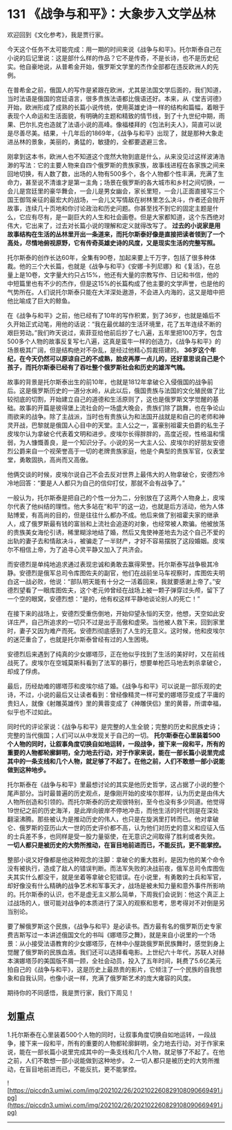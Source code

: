 # 131 《战争与和平》：大象步入文学丛林

欢迎回到《文化参考》，我是贾行家。

今天这个任务不太可能完成：用一期的时间来说《战争与和平》。托尔斯泰自己在小说的后记里说：这是部什么样的作品？它不是传奇，不是长诗，也不是历史纪实。他自豪地说，从普希金开始，俄罗斯文学里的杰作全部都在违反欧洲人的先例。

在普希金之前，俄国人的写作是紧跟在欧洲，尤其是法国文学后面的，我们知道，当时法语是俄国的宫廷语言，很多贵族法语都比俄语还好。本来，从《堂吉诃德》开始，欧洲形成了成熟的长篇小说传统，使用英雄史诗一样的结构和篇幅，着眼于表现个人命运和生活面貌，有明确的主题和精致的情节线，到了十九世纪中期，雨果、巴尔扎克也造就了法语小说的高峰。像福楼拜的《包法利夫人》，简直可以说是尽善尽美。结果，十几年后的1869年，《战争与和平》出现了，就是那种大象走进丛林的景象，美丽的，勇猛的，敏捷的，全都要退避三舍。

刚拿到这本书，欧洲人也不知道这个庞然大物到底是什么，从来没见过这样波涛浩渺的写法：它的主要人物来自四个俄罗斯的贵族家族，故事线进程在各家族之间来回地切换，有人数了数，出场的人物有500多个，各个人物都个性丰满，充满了生命力，甚至说不清谁才是第一主角；场景在俄罗斯的各大城市和乡村之间切换，一会儿是宫廷里的豪华舞会，一会儿是男女幽会，家长里短，一会儿正面直接写三个国王御驾亲征的最宏大的战场，一会儿又写情敌在树林里怎么决斗，作者还会抛开故事，连续几十页地和你讨论政治和历史问题。你甚至找不到它的固定主题是什么，它应有尽有，是一副巨大的人生和社会画卷。但是大家都知道，这个东西绝对伟大，它出来了，过去对长篇小说的理解和定义就得改写了。 **过去的小说家是用故事结构在生活的丛林里开出一条道来，而托尔斯泰好像是直接把读者领到了一个高处，尽情地俯视原野，它有传奇英雄史诗的风度，又是现实生活的完整写照。**

托尔斯泰的创作长达60年，全集有90卷，加起来要上千万字，包括了很多种体裁。他的三个大长篇，也就是《战争与和平》《安娜·卡列尼娜》和《复活》，在总量上是10卷，文字量大约只占15%，他还有大量的宗教写作、日记和书信，他的中短篇里也有不少的杰作，但是这15%的长篇构成了他主要的文学声誉，也是他的气势所在。人们说托尔斯泰只能在大洋深处遨游，不会进入内海的，这又是暗中把他比喻成了巨大的鲸鱼。

在《战争与和平》之前，他已经有了10年的写作积累，到了36岁，也就是婚后不久开始正式动笔，用他的话说：“我在最优越的生活环境里，花了五年连续不断的艰巨劳动。”我们昨天说过，索菲亚给他前后抄了七八遍，五年里把100万字，包含500多个人物的故事反复写七八遍，这真是蛮牛一样的创造力，《战争与和平》的场景极其广阔，但是结构绝对不杂乱，是经过他精心剪裁搭建的。 **36岁这个年纪，在今天仍然可以原谅自己的不成熟，脸皮再厚一点儿的，还好意思说自己是个孩子，而托尔斯泰已经有了吞吐整个俄罗斯社会和历史的雄浑气魄。**

故事的背景是托尔斯泰出生的前10年，也就是1812年拿破仑入侵俄国的战争前后。这是俄罗斯历史的一道分水岭，从此以后，俄国贵族与法国的文化殖民做了比较彻底的切割，开始建立自己的道德和生活原则了，这也是俄罗斯文学觉醒的基础。故事的开篇是彼得堡上流社会的一场盛大晚会，贵族们除了跳舞，也在争论山雨欲来的战争。除了主战派，当时也有贵族认为和法国开战就是和自己的老师和神灵开战，巴黎就是俄国人心目中的天堂。主人公之一，富豪别祖霍夫伯爵的私生子皮埃尔认为拿破仑代表着文明和进步。皮埃尔长得胖胖的，高度近视，性格温和懦弱，为人慷慨善良，是一个知识分子。小说的另一大主人公、皮埃尔的好朋友安德烈公爵来自一个视荣誉高于一切的老牌贵族家庭，他是个典型的贵族军官，仪表堂堂，勇敢固执，高尚而又高傲。

他俩交谈的时候，皮埃尔说自己不会去反对世界上最伟大的人物拿破仑，安德烈冷冷地回答：“要是人人都只为自己的信仰打仗，那就不会有战争了。”

一般认为，托尔斯泰是把自己的个性一分为二，分别放在了这两个人物身上，皮埃尔代表了他纠结的理性。他大多站在“和平”的这一边，也就是后方活动，他为人体贴博爱，有高尚的目的，但是往往什么都办不成。他后来做了别祖霍夫家的继承人，成了俄罗斯最有钱的富翁和上流社会追逐的对象，也经常被人欺骗。他被放荡的贵族美女海伦引诱，稀里糊涂地结了婚，然后又鬼使神差地去为这个自己不爱的出轨的妻子去和情敌决斗，被骗走了一半财产，才好不容易摆脱了这段婚姻。皮埃尔不相信上帝，为了追寻心灵平静又加入了共济会。

而安德烈是单纯地追求通过表现忠诚和勇敢去赢得荣誉。托尔斯泰写战争极其冷静。安德烈是俄军总司令库图佐夫的副官，他们在战前坐马车视察时，库图佐夫明白这一战必败，他说：“部队明天能有十分之一活着回来，我就要感谢上帝了。”安德烈望看了一眼库图佐夫，这个老元帅曾经在战场上被一颗子弹穿过头颅，留下了一个空的眼窝，安德烈想：“是的，他有权这样平静地谈论别人的死亡！”

在接下来的战场上，安德烈受重伤倒地，开始仰望永恒的天空，他想，天空如此安详庄严，自己所追求的一切只不过是出于高傲和虚荣。当他被人救下来，回到家里时，妻子又因为难产而死。安德烈彻底感到了人生的无意义。这时候，他和皮埃尔的迷茫重合了，也就是托尔斯泰曾经有过的人生困境。

安德烈后来遇到了纯真的少女娜塔莎，正在他似乎找到了生活的美好时，又在前线战死了。皮埃尔在空城莫斯科看到了法军的暴行，想要单枪匹马地去刺杀拿破仑，却成了俘虏。

最后，历经劫难的娜塔莎和皮埃尔结了婚。《战争与和平》可以说是一部乐观的史诗，不过，小说的最后又让读者看到：曾经像精灵一样可爱的娜塔莎变成了平庸的贵妇人，就像《射雕英雄传》里的黄蓉变成了《神雕侠侣》里的黄蓉，所谓幸福，似乎也不过如此。

同时代的评论家说：《战争与和平》是完整的人生全貌；完整的历史和民族史诗；完整的当代俄国；人们可以从中发现关于自己的一切。 **托尔斯泰在心里装着500个人物的同时，让叙事角度切换自如地运转，一段战争，接下来一段和平，所有的重要的人物都轮廓鲜明，全力地去行动，对于作家来说，能在一部长篇小说里完成其中的一条支线和几个人物，就足够了不起了。在他之前，人们不敢想一部小说能做到这种地步。**

托尔斯泰在《战争与和平》里最想讨论的其实是他历史哲学，这占据了小说的整个尾声部分。当时最普遍的历史观点，是像刚开始的皮埃尔那样，认为历史是由伟大人物所创造和引领的。而托尔斯泰的历史观很特别，至今也没有多少同道。他觉得19世纪之前的历史海洋，是此岸向彼岸不停地冲击，而他生活的时代则是在深处翻滚沸腾。那些被认为是推动历史的伟人，也只是在旋涡里打转而已。他对拿破仑、俄罗斯的亚历山大一世的历史评价都不高，认为他们对历史的意义和应征入伍的士兵差不多，也同样是受一股力量驱使，在无意识之间取得了胜利或者失败。 **一切人都只是被历史的大势所推动，在盲目地前进而已，不能反抗，更不能掌控。**

整部小说又好像都是他这种观念的注脚：拿破仑的重大胜利，是因为他的某个命令没有被执行，造成了敌人的错误判断。而法军失败的决战前夜，俄军总司令库图佐夫其实什么都没干，就是坐着等拿破仑犯错误。在小说里，有勇敢的士兵和军官，却好像没有什么精确的战争艺术和军事天才，战场是被未知力量和意外事件所影响的。托尔斯泰的认识，也不是虚无主义那么简单，下周我们会说到：他这个真正上过战场的人，很可能对战争的本质进行了深入的观察和思考，思考得对不对倒是另当别论。

要了解俄罗斯这个民族，《战争与和平》是必读书。西方最有名的俄罗斯历史专家费吉斯写过一本讲述俄国文化的书叫《娜塔莎之舞》，就是来自小说里的一个场景：从小接受法语教育的少女娜塔莎，在林中小屋跳俄罗斯民族舞时，感觉到身上觉醒了俄罗斯的民族血液。我们还可以选择看电影。上世纪六十年代，苏联人对赫本演娜塔莎的美国版不屑一顾，全社会动员，投入了五年时间，耗费了5.6亿美元拍自己的《战争与和平》，这是历史上最昂贵的影片，它倾注了一个民族的自我想象和自我认同，也像小说一样，充满了俄罗斯艺术的庞大雍容的风度。

期待你的不同感悟，我是贾行家，我们下周见！

## 划重点

1.托尔斯泰在心里装着500个人物的同时，让叙事角度切换自如地运转，一段战争，接下来一段和平，所有的重要的人物都轮廓鲜明，全力地去行动，对于作家来说，能在一部长篇小说里完成其中的一条支线和几个人物，就足够了不起了。在他之前，人们不敢想一部小说能做到这种地步。
2.一切人都只是被历史的大势所推动，在盲目地前进而已，不能反抗，更不能掌控。

![https://piccdn3.umiwi.com/img/202102/26/202102260829108090669491.jpg](https://piccdn3.umiwi.com/img/202102/26/202102260829108090669491.jpg)

---
